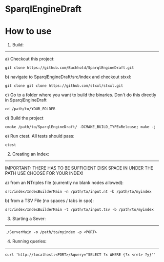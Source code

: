 SparqlEngineDraft
=================

How to use
==========

1. Build:
---------

a) Checkout this project:

    git clone https://github.com/Buchhold/SparqlEngineDraft.git

b) navigate to SparqlEngineDraft/src/index and checkout stxxl:

    git clone git clone https://github.com/stxxl/stxxl.git

c) Go to a folder where you want to build the binaries.
Don't do this directly in SparqlEngineDraft

    cd /path/to/YOUR_FOLDER

d) Build the project

    cmake /path/to/SparqlEngineDraft/ -DCMAKE_BUILD_TYPE=Release; make -j

e) Run ctest. All tests should pass:

    ctest


2. Creating an Index:
---------------------

IMPORTANT:
THERE HAS TO BE SUFFICIENT DISK SPACE IN UNDER THE PATH USE CHOOSE FOR YOUR INDEX!

a) from an NTriples file (currently no blank nodes allowed):

    src/index/IndexBuilderMain -n /path/to/input.nt -b /path/to/myindex

b) from a TSV File (no spaces / tabs in spo):

    src/index/IndexBuilderMain -t /path/to/input.tsv -b /path/to/myindex


3. Starting a Sever:
--------------------

    ./ServerMain -o /path/to/myindex -p <PORT>


4. Running queries:
-------------------

    curl 'http://localhost:<PORT>/&query="SELECT ?x WHERE {?x <rel> ?y}"'

